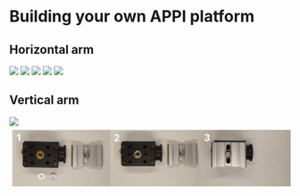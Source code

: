 # Building your own APPI platform

## Horizontal arm

<img src="https://github.com/micropolimi/APPI/raw/main/images/gif_horizontal_arm_scaled.gif" width="500">

<img src="https://github.com/micropolimi/APPI/raw/main/images/LED_unit.png">

<img src="https://github.com/micropolimi/APPI/raw/main/images/lens_unit.png">

<img src="https://github.com/micropolimi/APPI/raw/main/images/filter_unit.png">

<img src="https://github.com/micropolimi/APPI/raw/main/images/horiz_panel.png">

## Vertical arm

<img src="https://github.com/micropolimi/APPI/raw/main/images/gif_vertical_arm_scaled.gif" width="500">

<img src="https://github.com/micropolimi/APPI/raw/main/images/camera_unit.png">